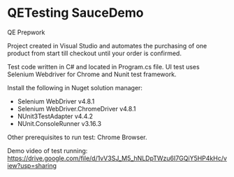# QETesting SauceDemo
QE Prepwork

Project created in Visual Studio and automates the purchasing of one product from start till checkout until your order is confirmed.

Test code written in C# and located in Program.cs file.
UI test uses Selenium Webdriver for Chrome and Nunit test framework.

Install the following in Nuget solution manager:
* Selenium WebDriver v4.8.1
* Selenium WebDriver.ChromeDriver v4.8.1
* NUnit3TestAdapter v4.4.2
* NUnit.ConsoleRunner v3.16.3


Other prerequisites to run test: Chrome Browser.

Demo video of test running: https://drive.google.com/file/d/1vV3SJ_M5_hNLDpTWzu6I7GQiY5HP4kHc/view?usp=sharing
